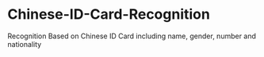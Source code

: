 # Chinese-ID-Card-Recognition
Recognition Based on Chinese ID Card including name, gender, number and nationality
